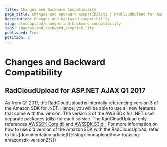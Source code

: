 ```yaml
---
title: Changes and Backward Compatibility
page_title: Changes and backward compatibility | RadCloudUpload for ASP.NET AJAX Documentation
description: Changes and backward compatibility
slug: cloudupload/changes-and-backward-compatibility
tags: changes,and,backward,compatibility
published: True
position: 2
---
```


# Changes and Backward Compatibility


## RadCloudUpload for ASP.NET AJAX Q1 2017

As from Q1 2017, the RadCloudUpload is internally referencing version 3 of the Amazon SDK for .NET. Hence, you will be able to use all new features that come with this version. The version 3 of the AWS SDK for .NET uses separate packages (dlls) for each service. The RadCloudUpload only references [AWSSDK.Core.dll](https://www.nuget.org/packages/AWSSDK.Core/) and [AWSSDK.S3.dll](https://www.nuget.org/packages/AWSSDK.S3/). 
For more information on how to use old version of the Amazon SDK with the RadCloudUpload, refer to this [documentation article]({%slug cloudupload/how-to/using-amazonsdk-version2%})



